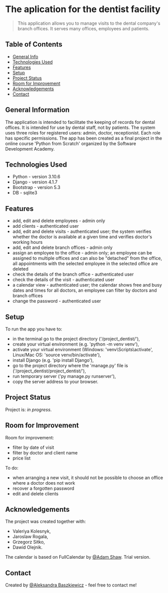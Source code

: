 # The aplication for the dentist facility
> This application allows you to manage visits to the dental company's branch offices. It serves many offices, employees and patients.

## Table of Contents
* [General Info](#general-information)
* [Technologies Used](#technologies-used)
* [Features](#features)
* [Setup](#setup)
* [Project Status](#project-status)
* [Room for Improvement](#room-for-improvement)
* [Acknowledgements](#acknowledgements)
* [Contact](#contact)


## General Information
The application is intended to facilitate the keeping of records for dental offices. It is intended for use by dental staff, not by patients.
The system uses three roles for registered users: admin, doctor, receptionist. Each role has specific permissions.
The app has been created as a final project in the online course 'Python from Scratch' organized by the Software Development Academy.


## Technologies Used
- Python - version 3.10.6
- Django - version 4.1.7
- Bootstrap - version 5.3
- DB - sqlite3


## Features
- add, edit and delete employees - admin only
- add clients - authenticated user
- add, edit and delete visits - authenticated user; the system verifies whether the doctor is available at a given time and verifies doctor's working hours
- add, edit and delete branch offices - admin only
- assign an employee to the office - admin only; an employee can be assigned to multiple offices and can also be "detached" from the office, all appointments with the selected employee in the selected office are deleted
- check the details of the branch office - authenticated user
- check the details of the visit - authenticated user
- a calendar view - authenticated user; the calendar shows free and busy dates and times for all doctors, an employee can filter by doctors and branch offices
- change the password - authenticated user


## Setup
To run the app you have to: 
- in the terminal go to the project directory ('/project_dentist/'),
- create your virtual environment (e.g. 'python -m venv venv'),
- activate your virtual environment (Windows: 'venv\Scripts\activate', Linux/Mac OS: 'source venv/bin/activate'),
- install Django (e.g. 'pip install Django'),
- go to the project directory where the 'manage.py' file is ('/project_dentist/project_dentist/'),
- run temporary server ('py manage.py runserver'),
- copy the server address to your browser.


## Project Status
Project is: _in progress_.


## Room for Improvement
Room for improvement:
- filter by date of visit
- filter by doctor and client name
- price list

To do:
- when arranging a new visit, it should not be possible to choose an office where a doctor does not work
- recover a forgotten password
- edit and delete clients


## Acknowledgements
The project was created together with:
- Valeriya Kolesnyk,
- Jaroslaw Rogala,
- Grzegorz Sitko,
- Dawid Olejnik.  

The calendar is based on FullCalendar by [@Adam Shaw](https://arshaw.com/). Trial version.


## Contact
Created by [@Aleksandra Baszkiewicz](https://www.linkedin.com/in/abaszkiewicz/) - feel free to contact me!
